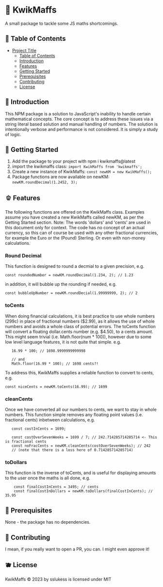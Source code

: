 # 🍎 KwikMaffs

A small package to tackle some JS maths shortcomings.

## 🍐 Table of Contents

- [Project Title](#project-title)
  - [Table of Contents](#table-of-contents)
  - [Introduction](#introduction)
  - [Features](#features)
  - [Getting Started](#getting-started)
  - [Prerequisites](#prerequisites)
  - [Contributing](#contributing)
  - [License](#license)

## 🥦 Introduction

This NPM package is a solution to JavaScript's inability to handle certain mathematical concepts.
The core concept is to address these issues via a string literal based solution and manual handling of numbers. The solution is intentionally verbose and performance is not considered. It is simply a study of logic.

## 🥨 Getting Started

1. Add the package to your project with npm i kwikmaffs@latest
2. import the kwikmaffs class: ```import KwikMaffs from 'kwikmaffs';```
3. Create a new instance of KwikMaffs: ```const newKM = new KwikMaffs();```
4. Package functions are now available on newKM: ```newKM.roundDecimal(1.2452, 3);```

## 🫑 Features

The following functions are offered on the KwikMaffs class. 
Examples assume you have created a new KwikMaffs called newKM, as per the Getting Started section.
Note: The words 'dollars' and 'cents' are used in this document only for context. The code has no concept of an actual currency, so this can of course be used with any other fractional currencies, for example the Euro or the (Pound) Sterling. Or even with non-money calculations. 

### Round Decimal

This function is designed to round a decmial to a given precision, e.g. 

```const roundedNumber = newKM.roundDecimal(1.234, 2); // 1.23```

in addition, it will bubble up the rounding if needed, e.g. 

```const bubbleUpNumber = newKM.roundDecial(1.99999999, 2); // 2```

### toCents 

When doing financial calculations, it is best practice to use whole numbers (299c) in place of fractional numbers ($2.99), as it allows the use of whole numbers and avoids a whole class of potential errors. 
The toCents function will convert a floating dollar.cents number (e.g. $4.50), to a cents amount.
This might seem trivial (i.e. Math.floor(num * 100)), however due to some low level language features, it is not quite that simple. e.g.

```
   16.99 * 100; // 1698.9999999999998

   // and 
   Math.floor(16.99 * 100); // 1698 cents?!
```

To address this, KwikMaffs supplies a reliable function to convert to cents, e.g. 

``` 
const niceCents = newKM.toCents(16.99); // 1699
```

### cleanCents

Once we have converted all our numbers to cents, we want to stay in whole numbers. This function simple removes any floating point values (i.e. fractional cents) inbetween calculations, e.g.

 ```
    const costInCents = 1699; 

    const costOverSevenWeeks = 1699 / 7; // 242.714285714285714 <- This is fractional cents
    const noFracCents = newKM.cleanCents(costOverSevenWeeks); // 242 
    // (note that there is a loss here of 0.714285714285714)
```

### toDollars 

This function is the inverse of toCents, and is useful for displaying amounts to the user once the maths is all done, e.g. 

```
    const finalCostInCents = 3495; // cents
    const finalCostInDollars = newKM.toDollars(finalCostInCents); // 35.95 
```

## 🍌 Prerequisites

None - the package has no dependencies. 

## 🍍 Contributing 

I mean, if you really want to open a PR, you can. I might even approve it! 

## 🫐 License

KwikMaffs © 2023 by sslukess is licensed under MIT
